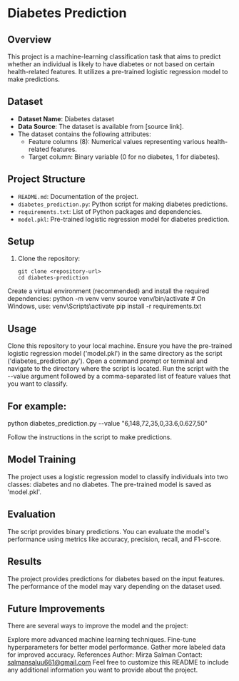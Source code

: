 # Diabetes Prediction

## Overview

This project is a machine-learning classification task that aims to predict whether an individual is likely to have diabetes or not based on certain health-related features. It utilizes a pre-trained logistic regression model to make predictions.

## Dataset

- **Dataset Name**: Diabetes dataset
- **Data Source**: The dataset is available from [source link].
- The dataset contains the following attributes:
  - Feature columns (8): Numerical values representing various health-related features.
  - Target column: Binary variable (0 for no diabetes, 1 for diabetes).

## Project Structure

- `README.md`: Documentation of the project.
- `diabetes_prediction.py`: Python script for making diabetes predictions.
- `requirements.txt`: List of Python packages and dependencies.
- `model.pkl`: Pre-trained logistic regression model for diabetes prediction.

## Setup

1. Clone the repository:
   ```shell
   git clone <repository-url>
   cd diabetes-prediction
Create a virtual environment (recommended) and install the required dependencies:
python -m venv venv
source venv/bin/activate  # On Windows, use: venv\Scripts\activate
pip install -r requirements.txt

## Usage
Clone this repository to your local machine.
Ensure you have the pre-trained logistic regression model ('model.pkl') in the same directory as the script ('diabetes_prediction.py').
Open a command prompt or terminal and navigate to the directory where the script is located.
Run the script with the --value argument followed by a comma-separated list of feature values that you want to classify.
## For example:
python diabetes_prediction.py --value "6,148,72,35,0,33.6,0.627,50"

Follow the instructions in the script to make predictions.

## Model Training
The project uses a logistic regression model to classify individuals into two classes: diabetes and no diabetes. The pre-trained model is saved as 'model.pkl'.

## Evaluation
The script provides binary predictions. You can evaluate the model's performance using metrics like accuracy, precision, recall, and F1-score.

## Results
The project provides predictions for diabetes based on the input features. The performance of the model may vary depending on the dataset used.

## Future Improvements
There are several ways to improve the model and the project:

Explore more advanced machine learning techniques.
Fine-tune hyperparameters for better model performance.
Gather more labeled data for improved accuracy.
References
Author: Mirza Salman
Contact: salmansaluu661@gmail.com
Feel free to customize this README to include any additional information you want to provide about the project.
